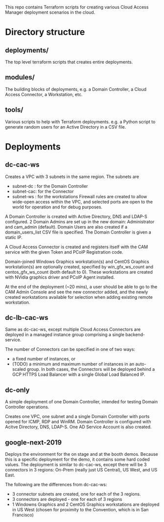 This repo contains Terraform scripts for creating various Cloud Access Manager
deployment scenarios in the cloud.

# Directory structure
## deployments/
The top level terraform scripts that creates entire deployments. 

## modules/
The building blocks of deployments, e.g. a Domain Controller, a Cloud Access
Connector, a Workstation, etc.

## tools/
Various scripts to help with Terraform deployments.  e.g. a Python script to
generate random users for an Active Directory in a CSV file.

# Deployments
## dc-cac-ws
Creates a VPC with 3 subnets in the same region. The subnets are
- subnet-dc : for the Domain Controller
- subnet-cac: for the Connector
- subnet-ws : for the workstations
Firewall rules are created to allow wide-open access within the VPC, and
selected ports are open to the world for operation and for debug purposes.

A Domain Controller is created with Active Directory, DNS and LDAP-S configured.
2 Domain Admins are set up in the new domain: Administrator and cam_admin
(default). Domain Users are also created if a domain_users_list CSV file is
specified. The Domain Controller is given a static IP.

A Cloud Access Connector is created and registers itself with the CAM service
with the given Token and PCoIP Registration code.

Domain-joined Windows Graphics workstation(s) and CentOS Graphics
workstation(s) are optionally created, specified by win_gfx_ws_count and
centos_gfx_ws_count (both default to 0).  These workstations are created with
NVidia graphics driver and PCoIP Agent installed.

At the end of the deployment (~20 mins), a user should be able to go to the CAM
Admin Console and see the new connector added, and the newly created
workstations available for selection when adding existing remote workstation.

## dc-lb-cac-ws
Same as dc-cac-ws, except multiple Cloud Access Connectors are deployed in a
managed instance group comprising a single backend-service.

The number of Connectors can be specified in one of two ways:
- a fixed number of instances, or
- (TODO) a minimum and maximum number of instances in an auto-scaled group.
In both cases, the Connectors will be deployed behind a GCP HTTPS Load Balancer with a single Global Load Balanced IP.

## dc-only
A simple deployment of one Domain Controller, intended for testing Domain Controller operations.

Creates one VPC, one subnet and a single Domain Controller with ports opened
for ICMP, RDP and WinRM.  Domain Controller is configured with Acitve
Directory, DNS, LDAP-S.  One AD Service Account is also created.

## google-next-2019
Deploys the environment for the on stage and at the booth demos. Because this
is a specific deployment for the demo, it contains some hard coded values.
The deployment is similar to dc-cac-ws, except there will be 3 connectors in
3 regions: On-Prem (really just US Central), US West, and US East.

The following are the differences from dc-cac-ws:
- 3 connector subnets are created, one for each of the 3 regions.
- 3 connectors are deployed - one for each of 3 regions
- 1 Windowns Graphics and 2 CentOS Graphics workstations are deployed in US
  West (chosen for proximity to the Convention, which is in San Francisco)
